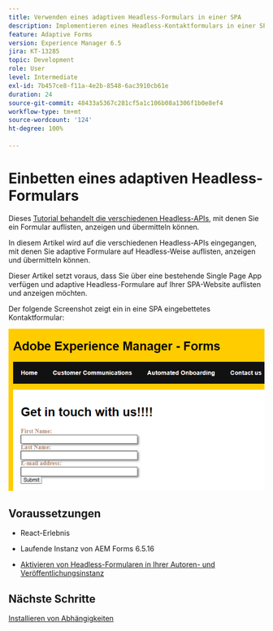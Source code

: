 ```yaml
---
title: Verwenden eines adaptiven Headless-Formulars in einer SPA
description: Implementieren eines Headless-Kontaktformulars in einer SPA
feature: Adaptive Forms
version: Experience Manager 6.5
jira: KT-13285
topic: Development
role: User
level: Intermediate
exl-id: 7b457ce8-f11a-4e2b-8548-6ac3910cb61e
duration: 24
source-git-commit: 48433a5367c281cf5a1c106b08a1306f1b0e8ef4
workflow-type: tm+mt
source-wordcount: '124'
ht-degree: 100%

---
```


# Einbetten eines adaptiven Headless-Formulars 

Dieses [Tutorial behandelt die verschiedenen Headless-APIs](https://opensource.adobe.com/aem-forms-af-runtime/api/#section/Introduction), mit denen Sie ein Formular auflisten, anzeigen und übermitteln können.

In diesem Artikel wird auf die verschiedenen Headless-APIs eingegangen, mit denen Sie adaptive Formulare auf Headless-Weise auflisten, anzeigen und übermitteln können.

Dieser Artikel setzt voraus, dass Sie über eine bestehende Single Page App verfügen und adaptive Headless-Formulare auf Ihrer SPA-Website auflisten und anzeigen möchten.

Der folgende Screenshot zeigt ein in eine SPA eingebettetes Kontaktformular:

![Kontaktformular](./assets/contact-us-form.png)

## Voraussetzungen

* React-Erlebnis

* Laufende Instanz von AEM Forms 6.5.16

* [Aktivieren von Headless-Formularen in Ihrer Autoren- und Veröffentlichungsinstanz](https://experienceleague.adobe.com/docs/experience-manager-headless-adaptive-forms/using/quick-setup/enable-headless-adaptive-forms-and-core-components.html?lang=de)

## Nächste Schritte

[Installieren von Abhängigkeiten](./install-af-react-libraries.md)
